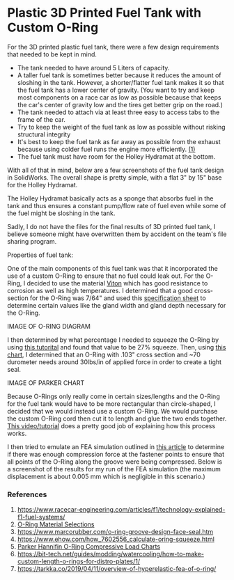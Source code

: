 # Plastic 3D Printed Fuel Tank with Custom O-Ring

For the 3D printed plastic fuel tank, there were a few design requirements that needed to be kept in mind. 
* The tank needed to have around 5 Liters of capacity.
* A taller fuel tank is sometimes better because it reduces the amount of sloshing in the tank. However, a shorter/flatter fuel tank makes it so that the fuel tank has a lower center of gravity. (You want to try and keep most components on a race car as low as possible because that keeps the car's center of gravity low and the tires get better grip on the road.) 
* The tank needed to attach via at least three easy to access tabs to the frame of the car.
* Try to keep the weight of the fuel tank as low as possible without risking structural integrity
* It's best to keep the fuel tank as far away as possible from the exhaust because using colder fuel runs the engine more efficiently. [(1)](https://www.racecar-engineering.com/articles/f1/technology-explained-f1-fuel-systems/)
* The fuel tank must have room for the Holley Hydramat at the bottom. 

With all of that in mind, below are a few screenshots of the fuel tank design in SolidWorks. The overall shape is pretty simple, with a flat 3" by 15" base for the Holley Hydramat. 




The Holley Hydramat basically acts as a sponge that absorbs fuel in the tank and thus ensures a constant pump/flow rate of fuel even while some of the fuel might be sloshing in the tank. 

Sadly, I do not have the files for the final results of 3D printed fuel tank, I believe someone might have overwritten them by accident on the team's file sharing program. 

Properties of fuel tank:

One of the main components of this fuel tank was that it incorporated the use of a custom O-Ring to ensure that no fuel could leak out. For the O-Ring, I decided to use the material [Viton](https://www.aceseal.com/o-ring-materials#:~:text=discuss%20customization%20options.-,Buna%2DNitrile,tanks%2C%20automotive%20and%20aerospace%20applications) which has good resistance to corrosion as well as high temperatures. I determined that a good cross-section for the O-Ring was 7/64" and used this [specification sheet](https://www.marcorubber.com/o-ring-groove-design-face-seal.htm) to determine certain values like the gland width and gland depth necessary for the O-Ring.

IMAGE OF O-RING DIAGRAM

I then determined by what percentage I needed to squeeze the O-Ring by using [this tutorital](https://www.ehow.com/how_7602556_calculate-oring-squeeze.html) and found that value to be 27% squeeze. Then, using [this chart](https://www.parker.com/content/dam/Parker-com/Literature/O-Ring-Division-Literature/O-Ring-ehandbook-pdfs/compression-load-force-by-cross-section-70-and-90-duro.pdf), I determined that an O-Ring with .103" cross section and ~70 durometer needs around 30lbs/in of applied force in order to create a tight seal.

IMAGE OF PARKER CHART

Because O-Rings only really come in certain sizes/lengths and the O-Ring for the fuel tank would have to be more rectangular than circle-shaped, I decided that we would instead use a custom O-Ring. We would purchase the custom O-Ring cord then cut it to length and glue the two ends together. [This video/tutorial](https://bit-tech.net/guides/modding/watercooling/how-to-make-custom-length-o-rings-for-distro-plates/1/) does a pretty good job of explaining how this process works.

I then tried to emulate an FEA simulation outlined in [this article](https://tarkka.co/2019/04/11/overview-of-hyperelastic-fea-of-o-ring/) to determine if there was enough compression force at the fastener points to ensure that all points of the O-Ring along the groove were being compressed. Below is a screenshot of the results for my run of the FEA simulation (the maximum displacement is about 0.005 mm which is negligible in this scenario.)



### References
1. https://www.racecar-engineering.com/articles/f1/technology-explained-f1-fuel-systems/
2. [O-Ring Material Selections](https://www.aceseal.com/o-ring-materials#:~:text=discuss%20customization%20options.-,Buna%2DNitrile,tanks%2C%20automotive%20and%20aerospace%20applications)
3. https://www.marcorubber.com/o-ring-groove-design-face-seal.htm
4. https://www.ehow.com/how_7602556_calculate-oring-squeeze.html
5. [Parker Hannifin O-Ring Compressive Load Charts](https://www.parker.com/content/dam/Parker-com/Literature/O-Ring-Division-Literature/O-Ring-ehandbook-pdfs/compression-load-force-by-cross-section-70-and-90-duro.pdf)
6. https://bit-tech.net/guides/modding/watercooling/how-to-make-custom-length-o-rings-for-distro-plates/1/
7. https://tarkka.co/2019/04/11/overview-of-hyperelastic-fea-of-o-ring/
